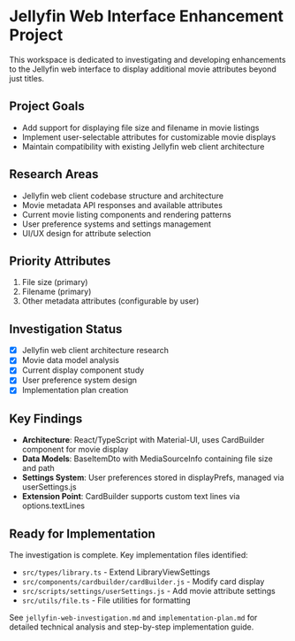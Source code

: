 # Jellyfin Web Interface Enhancement Project

This workspace is dedicated to investigating and developing enhancements to the Jellyfin web interface to display additional movie attributes beyond just titles.

## Project Goals
- Add support for displaying file size and filename in movie listings
- Implement user-selectable attributes for customizable movie displays
- Maintain compatibility with existing Jellyfin web client architecture

## Research Areas
- Jellyfin web client codebase structure and architecture
- Movie metadata API responses and available attributes
- Current movie listing components and rendering patterns
- User preference systems and settings management
- UI/UX design for attribute selection

## Priority Attributes
1. File size (primary)
2. Filename (primary)
3. Other metadata attributes (configurable by user)

## Investigation Status
- [x] Jellyfin web client architecture research
- [x] Movie data model analysis
- [x] Current display component study  
- [x] User preference system design
- [x] Implementation plan creation

## Key Findings
- **Architecture**: React/TypeScript with Material-UI, uses CardBuilder component for movie display
- **Data Models**: BaseItemDto with MediaSourceInfo containing file size and path
- **Settings System**: User preferences stored in displayPrefs, managed via userSettings.js
- **Extension Point**: CardBuilder supports custom text lines via options.textLines

## Ready for Implementation
The investigation is complete. Key implementation files identified:
- `src/types/library.ts` - Extend LibraryViewSettings
- `src/components/cardbuilder/cardBuilder.js` - Modify card display
- `src/scripts/settings/userSettings.js` - Add movie attribute settings
- `src/utils/file.ts` - File utilities for formatting

See `jellyfin-web-investigation.md` and `implementation-plan.md` for detailed technical analysis and step-by-step implementation guide.